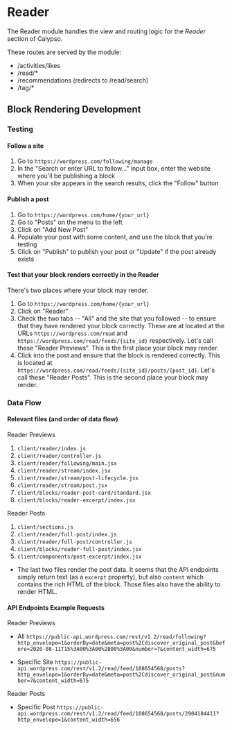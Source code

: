 # Reader

The Reader module handles the view and routing logic for the _Reader_ section of Calypso.

These routes are served by the module:

- /activities/likes
- /read/\*
- /recommendations (redirects to /read/search)
- /tag/\*

## Block Rendering Development

### Testing

#### Follow a site

1. Go to `https://wordpress.com/following/manage`
2. In the "Search or enter URL to follow..." input box, enter the website where you'll be publishing
   a block
3. When your site appears in the search results, click the "Follow" button

#### Publish a post

1. Go to `https://wordpress.com/home/{your_url}`
2. Go to "Posts" on the menu to the left
3. Click on "Add New Post"
4. Populate your post with some content, and use the block that you're testing
5. Click on "Publish" to publish your post or "Update" if the post already exists

#### Test that your block renders correctly in the Reader

There's two places where your block may render.

1. Go to `https://wordpress.com/home/{your_url}`
2. Click on "Reader"
3. Check the two tabs -- "All" and the site that you followed -- to ensure that they have rendered
   your block correctly. These are at located at the URLs `https://wordpress.com/read` and
   `https://wordpress.com/read/feeds/{site_id}` respectively. Let's call these "Reader Previews". This
   is the first place your block may render.
4. Click into the post and ensure that the block is rendered correctly. This is located at
   `https://wordpress.com/read/feeds/{site_id}/posts/{post_id}`. Let's call these "Reader Posts". This
   is the second place your block may render.

### Data Flow

#### Relevant files (and order of data flow)

Reader Previews

1. `client/reader/index.js`
2. `client/reader/controller.js`
3. `client/reader/following/main.jsx`
4. `client/reader/stream/index.jsx`
5. `client/reader/stream/post-lifecycle.jsx`
6. `client/reader/stream/post.jsx`
7. `client/blocks/reader-post-card/standard.jsx`
8. `client/blocks/reader-excerpt/index.jsx`

Reader Posts

1. `client/sections.js`
2. `client/reader/full-post/index.js`
3. `client/reader/full-post/controller.js`
4. `client/blocks/reader-full-post/index.jsx`
5. `client/components/post-excerpt/index.jsx`

- The last two files render the post data. It seems that the API endpoints simply return text (as a
  `excerpt` property), but also `content` which contains the rich HTML of the block. Those files also have the ability to render HTML.

#### API Endpoints Example Requests

Reader Previews

- All
  `https://public-api.wordpress.com/rest/v1.2/read/following?http_envelope=1&orderBy=date&meta=post%2Cdiscover_original_post&before=2020-08-11T15%3A00%3A00%2B00%3A00&number=7&content_width=675`

- Specific Site
  `https://public-api.wordpress.com/rest/v1.2/read/feed/108654568/posts?http_envelope=1&orderBy=date&meta=post%2Cdiscover_original_post&number=7&content_width=675`

Reader Posts

- Specific Post
  `https://public-api.wordpress.com/rest/v1.2/read/feed/108654568/posts/2904184411?http_envelope=1&content_width=656`
